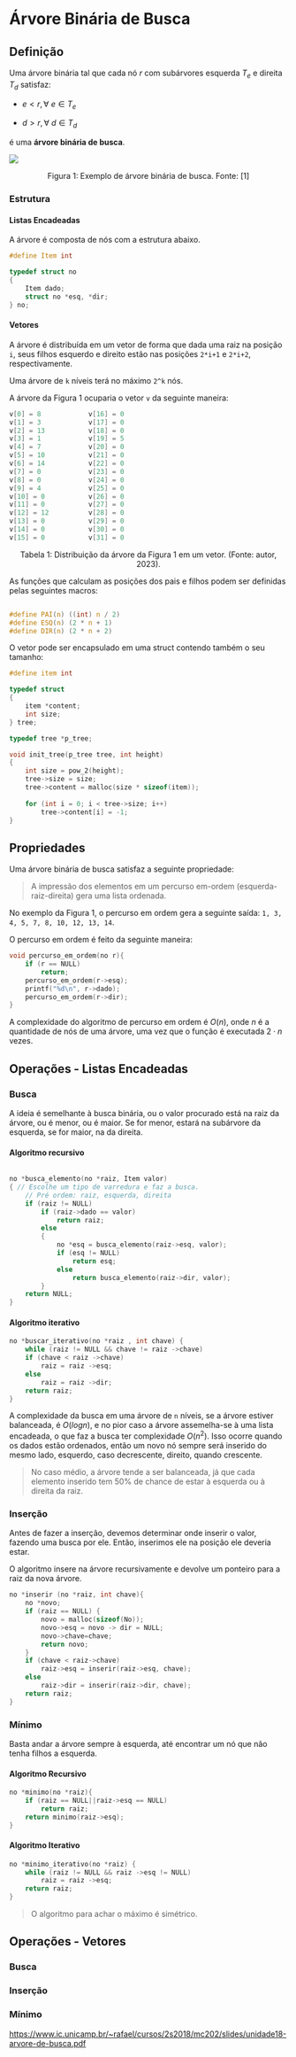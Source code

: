 # Árvore Binária de Busca

## Definição

Uma árvore binária tal que cada nó $r$ com subárvores esquerda $T_e$ e direita $T_d$ satisfaz:

- $e<r, \forall\ e \in T_e$

- $d>r, \forall\ d \in T_d$

é uma **árvore binária de busca**.

![](../assets/arvore_binaria_16_23_41.png)
<div style="text-align: center">
<p>
Figura 1: Exemplo de árvore binária de busca. Fonte: [1]
</p>
</div>

### Estrutura

#### Listas Encadeadas

A árvore é composta de nós com a estrutura abaixo.

```c
#define Item int

typedef struct no
{
    Item dado;
    struct no *esq, *dir;
} no;
```

#### Vetores

A árvore é distribuída em um vetor de forma que dada uma raiz na posição `i`, seus filhos esquerdo e direito estão nas posições `2*i+1` e `2*i+2`, respectivamente.

Uma árvore de `k` níveis terá no máximo `2^k` nós.

A árvore da Figura 1 ocuparia o vetor `v` da seguinte maneira:

```c
v[0] = 8            v[16] = 0
v[1] = 3            v[17] = 0
v[2] = 13           v[18] = 0
v[3] = 1            v[19] = 5
v[4] = 7            v[20] = 0
v[5] = 10           v[21] = 0
v[6] = 14           v[22] = 0
v[7] = 0            v[23] = 0
v[8] = 0            v[24] = 0
v[9] = 4            v[25] = 0
v[10] = 0           v[26] = 0
v[11] = 0           v[27] = 0
v[12] = 12          v[28] = 0
v[13] = 0           v[29] = 0
v[14] = 0           v[30] = 0
v[15] = 0           v[31] = 0
```

<div style="text-align: center">
<p>
Tabela 1: Distribuição da árvore da Figura 1 em um vetor. (Fonte: autor, 2023).
</p>
</div>

As funções que calculam as posições dos pais e filhos podem ser definidas pelas seguintes macros:

```c

#define PAI(n) ((int) n / 2)
#define ESQ(n) (2 * n + 1)
#define DIR(n) (2 * n + 2)

```

O vetor pode ser encapsulado em uma struct contendo também o seu tamanho:

```c
#define item int

typedef struct
{
    item *content;
    int size;
} tree;

typedef tree *p_tree;

void init_tree(p_tree tree, int height)
{
    int size = pow_2(height);
    tree->size = size;
    tree->content = malloc(size * sizeof(item));
    
    for (int i = 0; i < tree->size; i++)
        tree->content[i] = -1;
}
```

## Propriedades

Uma árvore binária de busca satisfaz a seguinte propriedade:

> A impressão dos elementos em um percurso em-ordem (esquerda-raiz-direita) gera uma lista ordenada.

No exemplo da Figura 1, o percurso em ordem gera a seguinte saída: `1, 3, 4, 5, 7, 8, 10, 12, 13, 14`.

O percurso em ordem é feito da seguinte maneira:

```c
void percurso_em_ordem(no r){
    if (r == NULL)
        return;
    percurso_em_ordem(r->esq);
    printf("%d\n", r->dado);
    percurso_em_ordem(r->dir);
}
```

A complexidade do algoritmo de percurso em ordem é $O(n)$, onde $n$ é a quantidade de nós de uma árvore, uma vez que o função é executada $2\cdot n$ vezes.

## Operações - Listas Encadeadas

### Busca

A ideia é semelhante à busca binária, ou o valor procurado está na raiz da árvore, ou é menor, ou é maior. Se for menor, estará na subárvore da esquerda, se for maior, na da direita.

#### Algoritmo recursivo

```c

no *busca_elemento(no *raiz, Item valor)
{ // Escolhe um tipo de varredura e faz a busca.
    // Pré ordem: raiz, esquerda, direita
    if (raiz != NULL)
        if (raiz->dado == valor)
            return raiz;
        else
        {
            no *esq = busca_elemento(raiz->esq, valor);
            if (esq != NULL)
                return esq;
            else
                return busca_elemento(raiz->dir, valor);
        }
    return NULL;
}
```

#### Algoritmo iterativo

```c
no *buscar_iterativo(no *raiz , int chave) {
    while (raiz != NULL && chave != raiz ->chave)
    if (chave < raiz ->chave)
        raiz = raiz ->esq;
    else
        raiz = raiz ->dir;
    return raiz;
}
```

A complexidade da busca em uma árvore de `n` níveis, se a árvore estiver balanceada, é $O(log n)$, e no pior caso a árvore assemelha-se à uma lista encadeada, o que faz a busca ter complexidade $O(n^2)$. Isso ocorre quando os dados estão ordenados, então um novo nó sempre será inserido do mesmo lado, esquerdo, caso decrescente, direito, quando crescente.

> No caso médio, a árvore tende a ser balanceada, já que cada elemento inserido tem 50% de chance de estar à esquerda ou à direita da raiz.

### Inserção

Antes de fazer a inserção, devemos determinar onde inserir o valor, fazendo uma busca por ele. Então, inserimos ele na posição ele deveria estar.

O algoritmo insere na árvore recursivamente e devolve um ponteiro para a raiz da nova árvore.

```c
no *inserir (no *raiz, int chave){
    no *novo;
    if (raiz == NULL) {
        novo = malloc(sizeof(No));
        novo->esq = novo -> dir = NULL;
        novo->chave=chave;
        return novo;
    }
    if (chave < raiz->chave)
        raiz->esq = inserir(raiz->esq, chave);
    else 
        raiz->dir = inserir(raiz->dir, chave);
    return raiz;
}
```

### Mínimo

Basta andar a árvore sempre à esquerda, até encontrar um nó que não tenha filhos a esquerda.

#### Algoritmo Recursivo

```c
no *minimo(no *raiz){
    if (raiz == NULL||raiz->esq == NULL)
        return raiz;
    return minimo(raiz->esq);
}

```

#### Algoritmo Iterativo

```c
no *minimo_iterativo(no *raiz) {
    while (raiz != NULL && raiz ->esq != NULL)
        raiz = raiz ->esq;
    return raiz;
}
```

> O algoritmo para achar o máximo é simétrico.

## Operações - Vetores

### Busca

### Inserção

### Mínimo

<https://www.ic.unicamp.br/~rafael/cursos/2s2018/mc202/slides/unidade18-arvore-de-busca.pdf>
